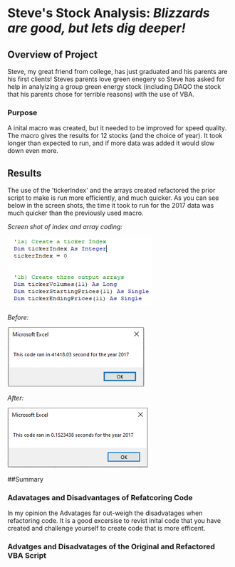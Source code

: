 # Steve's Stock Analysis: *Blizzards are good, but lets dig deeper!*

## Overview of Project
Steve, my great friend from college, has just graduated and his parents are his first clients! Steves parents love green enegery so Steve has asked for help in analyizing a group green energy stock (including DAQO the stock that his parents chose for terrible reasons) with the use of VBA.
### Purpose
A inital macro was created, but it needed to be improved for speed quality. The macro gives the results for 12 stocks (and the choice of year). It took longer than expected to run, and if more data was added it would slow down even more.

## Results
The use of the 'tickerIndex' and the arrays created refactored the prior script to make is run more efficiently, and much quicker. As you can see below in the screen shots, the time it took to run  for the 2017 data was much quicker than the previously used macro.

*Screen shot of index and array coding:*

![index_array_code](index_arrays.PNG)


*Before:*     

![2017 before refactoring](2017_before.PNG)  
                        

*After:*

![2017_after](Resources/VBA_Challenge_2017.PNG)


##Summary

### Adavatages and Disadvantages of Refatcoring Code
In my opinion the Advatages far out-weigh the disadvatages when refactoring code. It is a good excersise to revist inital code that you have created and challenge yourself to create code that is more efficent. 

### Advatges and Disadvatages of the Original and Refactored VBA Script
